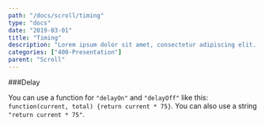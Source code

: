 ```yaml
---
path: "/docs/scroll/timing"
type: "docs"
date: "2019-03-01"
title: "Timing"
description: "Lorem ipsum dolor sit amet, consectetur adipiscing elit. Nunc tempus laoreet leo sit amet iaculis."
categories: ["400-Presentation"]
parent: "Scroll"
---
```


###Delay

You can use a function for `"delayOn"` and `"delayOff"` like this: `function(current, total) {return current * 75}`. You can also use a string `"return current * 75"`.

<demo>
  <div class="demo_item" data-iframe="iframe/demos/scroll/delay">
  </div>
</demo>
